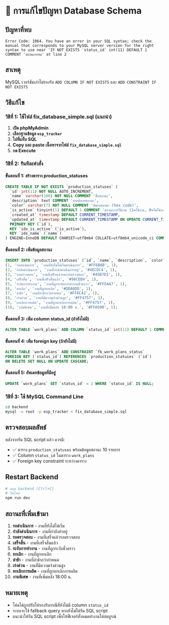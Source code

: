 # 🔧 การแก้ไขปัญหา Database Schema

## ปัญหาที่พบ
```
Error Code: 1064. You have an error in your SQL syntax; check the manual that corresponds to your MySQL server version for the right syntax to use near 'IF NOT EXISTS `status_id` int(11) DEFAULT 1 COMMENT 'สถานะการผ' at line 2
```

## สาเหตุ
MySQL เวอร์ชันเก่าไม่รองรับ `ADD COLUMN IF NOT EXISTS` และ `ADD CONSTRAINT IF NOT EXISTS`

## วิธีแก้ไข

### วิธีที่ 1: ใช้ไฟล์ fix_database_simple.sql (แนะนำ)

1. **เปิด phpMyAdmin**
2. **เลือกฐานข้อมูล `esp_tracker`**
3. **ไปที่แท็บ SQL**
4. **Copy และ paste เนื้อหาจากไฟล์ `fix_database_simple.sql`**
5. **กด Execute**

### วิธีที่ 2: รันทีละคำสั่ง

#### ขั้นตอนที่ 1: สร้างตาราง production_statuses
```sql
CREATE TABLE IF NOT EXISTS `production_statuses` (
  `id` int(11) NOT NULL AUTO_INCREMENT,
  `name` varchar(100) NOT NULL COMMENT 'ชื่อสถานะ',
  `description` text COMMENT 'คำอธิบายสถานะ',
  `color` varchar(7) NOT NULL COMMENT 'สีของสถานะ (hex code)',
  `is_active` tinyint(1) DEFAULT 1 COMMENT 'สถานะการใช้งาน (1=ใช้งาน, 0=ไม่ใช้งาน)',
  `created_at` timestamp DEFAULT CURRENT_TIMESTAMP,
  `updated_at` timestamp DEFAULT CURRENT_TIMESTAMP ON UPDATE CURRENT_TIMESTAMP,
  PRIMARY KEY (`id`),
  KEY `idx_is_active` (`is_active`),
  KEY `idx_name` (`name`)
) ENGINE=InnoDB DEFAULT CHARSET=utf8mb4 COLLATE=utf8mb4_unicode_ci COMMENT='ตารางสถานะการผลิต';
```

#### ขั้นตอนที่ 2: เพิ่มข้อมูลสถานะ
```sql
INSERT INTO `production_statuses` (`id`, `name`, `description`, `color`, `is_active`) VALUES
(1, 'รอดำเนินการ', 'งานที่ยังไม่ได้เริ่มดำเนินการ', '#FF6B6B', 1),
(2, 'กำลังดำเนินการ', 'งานที่กำลังดำเนินการอยู่', '#4ECDC4', 1),
(3, 'รอตรวจสอบ', 'งานที่เสร็จแล้วรอการตรวจสอบ', '#45B7D1', 1),
(4, 'เสร็จสิ้น', 'งานที่เสร็จสิ้นแล้ว', '#96CEB4', 1),
(5, 'ระงับการทำงาน', 'งานที่ถูกระงับการทำงานชั่วคราว', '#FFEAA7', 1),
(6, 'ยกเลิก', 'งานที่ถูกยกเลิก', '#DDA0DD', 1),
(7, 'ล่าช้า', 'งานที่ล่าช้ากว่ากำหนด', '#FF8C42', 1),
(8, 'เร่งด่วน', 'งานที่มีความเร่งด่วนสูง', '#FF4757', 1),
(9, 'ยกเลิกการผลิต', 'งานที่ถูกยกเลิกการผลิต', '#FF4757', 1),
(10, 'งานพิเศษ', 'งานที่เพิ่มหลัง 18:00 น.', '#FFA500', 1);
```

#### ขั้นตอนที่ 3: เพิ่ม column status_id (ถ้ายังไม่มี)
```sql
ALTER TABLE `work_plans` ADD COLUMN `status_id` int(11) DEFAULT 1 COMMENT 'สถานะการผลิต';
```

#### ขั้นตอนที่ 4: เพิ่ม foreign key (ถ้ายังไม่มี)
```sql
ALTER TABLE `work_plans` ADD CONSTRAINT `fk_work_plans_status` 
FOREIGN KEY (`status_id`) REFERENCES `production_statuses` (`id`) 
ON DELETE SET NULL ON UPDATE CASCADE;
```

#### ขั้นตอนที่ 5: อัพเดทข้อมูลที่มีอยู่
```sql
UPDATE `work_plans` SET `status_id` = 1 WHERE `status_id` IS NULL;
```

### วิธีที่ 3: ใช้ MySQL Command Line
```bash
cd backend
mysql -u root -p esp_tracker < fix_database_simple.sql
```

## ตรวจสอบผลลัพธ์
หลังจากรัน SQL script แล้ว ควรมี:
- ✅ ตาราง `production_statuses` พร้อมข้อมูลสถานะ 10 รายการ
- ✅ Column `status_id` ในตาราง `work_plans`
- ✅ Foreign key constraint ระหว่างตาราง

## Restart Backend
```bash
# หยุด backend (Ctrl+C)
# รันใหม่
npm run dev
```

## สถานะที่เพิ่มเข้ามา
1. **รอดำเนินการ** - งานที่ยังไม่ได้เริ่ม
2. **กำลังดำเนินการ** - งานที่กำลังทำอยู่
3. **รอตรวจสอบ** - งานที่เสร็จแล้วรอตรวจสอบ
4. **เสร็จสิ้น** - งานที่เสร็จสิ้นแล้ว
5. **ระงับการทำงาน** - งานที่ถูกระงับชั่วคราว
6. **ยกเลิก** - งานที่ถูกยกเลิก
7. **ล่าช้า** - งานที่ล่าช้ากว่ากำหนด
8. **เร่งด่วน** - งานที่มีความเร่งด่วนสูง
9. **ยกเลิกการผลิต** - งานที่ถูกยกเลิกการผลิต
10. **งานพิเศษ** - งานที่เพิ่มหลัง 18:00 น.

## หมายเหตุ
- โค้ดได้ถูกปรับให้รองรับกรณีที่ยังไม่มี column `status_id`
- ระบบจะใช้ fallback query หากยังไม่ได้รัน SQL script
- แนะนำให้รัน SQL script เพื่อให้ฟีเจอร์ทั้งหมดทำงานได้สมบูรณ์ 